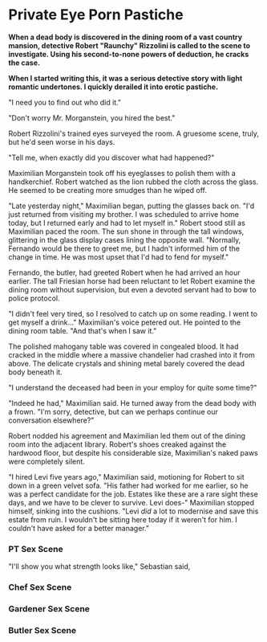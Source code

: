 # Private Eye Porn Pastiche

**When a dead body is discovered in the dining room of a vast country mansion, detective Robert "Raunchy" Rizzolini is called to the scene to investigate. Using his second-to-none powers of deduction, he cracks the case.**

**When I started writing this, it was a serious detective story with light romantic undertones. I quickly derailed it into erotic pastiche.**

"I need you to find out who did it."

"Don't worry Mr. Morganstein, you hired the best."

Robert Rizzolini's trained eyes surveyed the room. A gruesome scene, truly, but he'd seen worse in his days.

"Tell me, when exactly did you discover what had happened?"

Maximilian Morganstein took off his eyeglasses to polish them with a handkerchief. Robert watched as the lion rubbed the cloth across the glass. He seemed to be creating more smudges than he wiped off.

"Late yesterday night," Maximilian began, putting the glasses back on. "I'd just returned from visiting my brother. I was scheduled to arrive home today, but I returned early and had to let myself in." Robert stood still as Maximilian paced the room. The sun shone in through the tall windows, glittering in the glass display cases lining the opposite wall. "Normally, Fernando would be there to greet me, but I hadn't informed him of the change in time. He was most upset that I'd had to fend for myself."

Fernando, the butler, had greeted Robert when he had arrived an hour earlier. The tall Friesian horse had been reluctant to let Robert examine the dining room without supervision, but even a devoted servant had to bow to police protocol.

"I didn't feel very tired, so I resolved to catch up on some reading. I went to get myself a drink..." Maximilian's voice petered out. He pointed to the dining room table. "And that's when I saw it."

The polished mahogany table was covered in congealed blood. It had cracked in the middle where a massive chandelier had crashed into it from above. The delicate crystals and shining metal barely covered the dead body beneath it.

"I understand the deceased had been in your employ for quite some time?"

"Indeed he had," Maximilian said. He turned away from the dead body with a frown. "I'm sorry, detective, but can we perhaps continue our conversation elsewhere?"

Robert nodded his agreement and Maximilian led them out of the dining room into the adjacent library. Robert's shoes creaked against the hardwood floor, but despite his considerable size, Maximilian's naked paws were completely silent. 

"I hired Levi five years ago," Maximilian said, motioning for Robert to sit down in a green velvet sofa. "His father had worked for me earlier, so he was a perfect candidate for the job. Estates like these are a rare sight these days, and we have to be clever to survive. Levi does-" Maximilian stopped himself, sinking into the cushions. "Levi *did* a lot to modernise and save this estate from ruin. I wouldn't be sitting here today if it weren't for him. I couldn't have asked for a better manager."

### PT Sex Scene </br>
"I'll show you what strength looks like," Sebastian said, 

### Chef Sex Scene </br>

### Gardener Sex Scene </br>

### Butler Sex Scene </br>